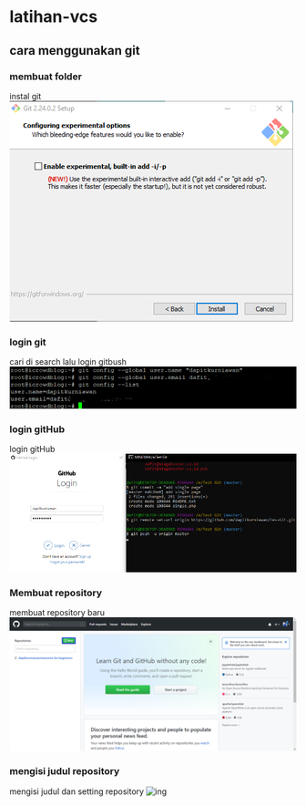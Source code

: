 # latihan-vcs

## cara menggunakan git

### membuat folder
instal git
![ing](ss/1.png)

### login git
cari di search lalu login gitbush
![ing](ss/2.png)

### login gitHub 
login gitHub 
![ing](ss/3.png)

### Membuat repository
membuat repository baru
![ing](ss/4.png)

### mengisi judul repository
mengisi judul dan setting repository
![ing](5.png)